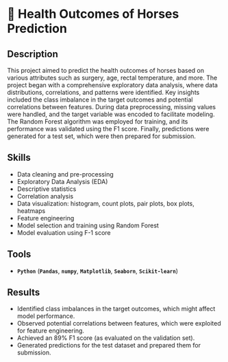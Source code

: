 # 🐴 Health Outcomes of Horses Prediction

## Description

This project aimed to predict the health outcomes of horses based on various attributes such as surgery, age, rectal temperature, and more. The project began with a comprehensive exploratory data analysis, where data distributions, correlations, and patterns were identified. Key insights included the class imbalance in the target outcomes and potential correlations between features. During data preprocessing, missing values were handled, and the target variable was encoded to facilitate modeling. The Random Forest algorithm was employed for training, and its performance was validated using the F1 score. Finally, predictions were generated for a test set, which were then prepared for submission.

## Skills

- Data cleaning and pre-processing
- Exploratory Data Analysis (EDA)
- Descriptive statistics
- Correlation analysis
- Data visualization: histogram, count plots, pair plots, box plots, heatmaps
- Feature engineering
- Model selection and training using Random Forest
- Model evaluation using F-1 score

## Tools

- **`Python`** (**`Pandas`**, **`numpy`**, **`Matplotlib`**, **`Seaborn`**, **`Scikit-learn`**)

## Results

- Identified class imbalances in the target outcomes, which might affect model performance.
- Observed potential correlations between features, which were exploited for feature engineering.
- Achieved an 89% F1 score (as evaluated on the validation set).
- Generated predictions for the test dataset and prepared them for submission.
